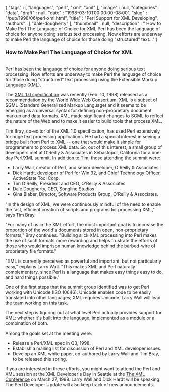 {
   "tags" : [
      "languages",
      "perl",
      "xml",
      "xml"
   ],
   "image" : null,
   "categories" : "data",
   "draft" : null,
   "date" : "1998-03-10T00:00:00-08:00",
   "slug" : "/pub/1998/06/perl-xml.html",
   "title" : "Perl Support for XML Developing",
   "authors" : [
      "dale-dougherty"
   ],
   "thumbnail" : null,
   "description" : " How to Make Perl The Language of Choice for XML Perl has been the language of choice for anyone doing serious text processing. Now efforts are underway to make Perl the language of choice for those doing \"structured\" text..."
}





### How to Make Perl The Language of Choice for XML

\
Perl has been the language of choice for anyone doing serious text
processing. Now efforts are underway to make Perl the language of choice
for those doing "structured" text processing using the Extensible Markup
Language (XML).

The [XML 1.0 specification](http://www.w3.org/tr/1998/rec-xml-19980210)
was recently (Feb. 10, 1998) released as a recommendation by the [World
Wide Web Consortium](http://www.w3.org/). XML is a subset of SGML
(Standard Generalized Markup Language) and it seems to be emerging as a
universal syntax for defining non-proprietary document markup and data
formats. XML made significant changes to SGML to reflect the nature of
the Web and to make it easier to build tools that process XML.

Tim Bray, co-editor of the XML 1.0 specification, has used Perl
extensively for huge text processing applications. He had a special
interest in seeing a bridge built from Perl to XML -- one that would
make it simple for programmers to process XML data. So, out of this
interest, a small group of developers met at O'Reilly & Associates in
Sebastopol, California for a one-day Perl/XML summit. In addition to
Tim, those attending the summit were:

-   Larry Wall, creator of Perl, and senior developer, O'Reilly &
    Associates
-   Dick Hardt, developer of Perl for Win 32, and Chief Technology
    Officer, ActiveState Tool Corp.
-   Tim O'Reilly, President and CEO, O'Reilly & Associates
-   Dale Dougherty, CEO, Songline Studios
-   Gina Blaber, Director, Software Products Group, O'Reilly &
    Associates.

"In the design of XML, we were continuously mindful of the need to
enable the fast, efficient creation of scripts and programs for
processing XML," says Tim Bray.

"For many of us in the XML effort, the most important goal is to
increase the proportion of the world's documents stored in open,
non-proprietary formats," Bray continues. "Building slick XML processing
into Perl makes the use of such formats more rewarding and helps
frustrate the efforts of those who would imprison human knowledge behind
the barbed-wire of proprietary file formats."

"XML is currently perceived as powerful and important, but not
particularly easy," explains Larry Wall. "This makes XML and Perl
naturally complementary, since Perl is a language that makes easy things
easy to do, and hard things possible."

One of the first steps that the summit group identified was to get Perl
working with Unicode (ISO 10646). Unicode enables code to be easily
translated into other languages; XML requires Unicode. Larry Wall will
lead the team working on this task.

The next step is figuring out at what level Perl actually provides
support for XML: whether it's built into the language, implemented as a
module or a combination of both.

Among the goals set at the meeting were:

-   Release a Perl/XML spec in Q3, 1998.
-   Establish a mailing list for discussion of Perl and XML developer
    issues.
-   Develop an XML white paper, co-authored by Larry Wall and Tim Bray,
    to be released this spring.

If you are interested in these efforts, you might want to attend the
Perl and XML session at the XML Developer's Day in Seattle at the [The
XML Conference](http://www.gca.org/) on March 27, 1998. Larry Wall and
Dick Hardt will be speaking. The Perl Developer Update will also keep
track of new announcements.


